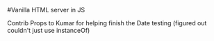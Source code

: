 #Vanilla HTML server in JS

Contrib
  Props to Kumar for helping finish the Date testing (figured out couldn't just use instanceOf)
